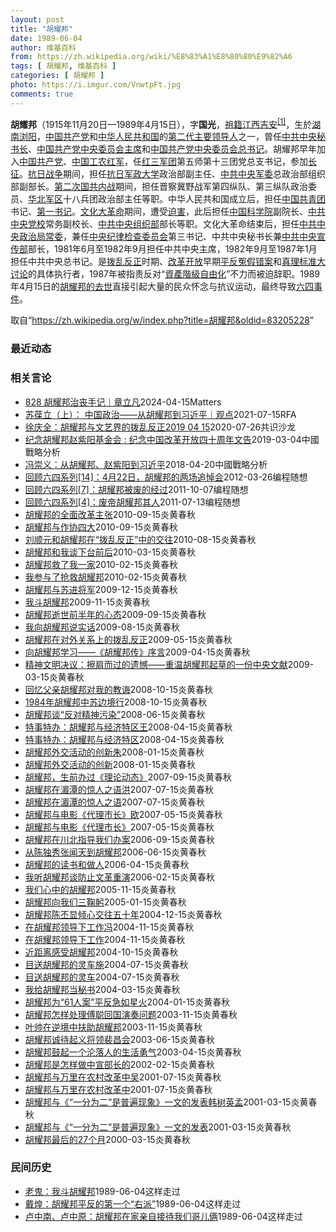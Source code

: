 ```yaml
---
layout: post
title: "胡耀邦"
date: 1989-06-04
author: 维基百科
from: https://zh.wikipedia.org/wiki/%E8%83%A1%E8%80%80%E9%82%A6
tags: [ 胡耀邦, 维基百科 ]
categories: [ 胡耀邦 ]
photo: https://i.imgur.com/VnwtpFt.jpg
comments: true
---
```

<div class="mw-content-ltr mw-parser-output" lang="zh" dir="ltr"><div id="noteTA-b101a488" class="noteTA"><div class="noteTA-local"><div data-noteta-code="zh-tw:身分; zh-cn:身份;"></div></div></div>
<style data-mw-deduplicate="TemplateStyles:r83216930">.mw-parser-output .infobox-subbox{padding:0;border:none;margin:-3px;width:auto;min-width:100%;font-size:100%;clear:none;float:none;background-color:transparent}.mw-parser-output .infobox-3cols-child{margin:auto}.mw-parser-output .infobox .navbar{font-size:100%}body.skin-minerva .mw-parser-output .infobox-header,body.skin-minerva .mw-parser-output .infobox-subheader,body.skin-minerva .mw-parser-output .infobox-above,body.skin-minerva .mw-parser-output .infobox-title,body.skin-minerva .mw-parser-output .infobox-image,body.skin-minerva .mw-parser-output .infobox-full-data,body.skin-minerva .mw-parser-output .infobox-below{text-align:center}html.skin-theme-clientpref-night .mw-parser-output .infobox-full-data:not(.notheme)>div:not(.notheme)[style]{background:#1f1f23!important;color:#f8f9fa}@media(prefers-color-scheme:dark){html.skin-theme-clientpref-os .mw-parser-output .infobox-full-data:not(.notheme) div:not(.notheme){background:#1f1f23!important;color:#f8f9fa}}html.skin-theme-clientpref-night .mw-parser-output .infobox td div:not(.notheme)[style]{background:transparent!important;color:var(--color-base,#202122)}@media(prefers-color-scheme:dark){html.skin-theme-clientpref-os .mw-parser-output .infobox td div:not(.notheme)[style]{background:transparent!important;color:var(--color-base,#202122)}}html.skin-theme-clientpref-night .mw-parser-output .infobox td div.NavHead:not(.notheme)[style]{background:transparent!important}@media(prefers-color-scheme:dark){html.skin-theme-clientpref-os .mw-parser-output .infobox td div.NavHead:not(.notheme)[style]{background:transparent!important}}@media(min-width:640px){body.skin--responsive .mw-parser-output .infobox-table{display:table!important}body.skin--responsive .mw-parser-output .infobox-table>caption{display:table-caption!important}body.skin--responsive .mw-parser-output .infobox-table>tbody{display:table-row-group}body.skin--responsive .mw-parser-output .infobox-table tr{display:table-row!important}body.skin--responsive .mw-parser-output .infobox-table th,body.skin--responsive .mw-parser-output .infobox-table td{padding-left:inherit;padding-right:inherit}}</style>
<p><b>胡耀邦</b>（1915年11月20日—1989年4月15日），字<b>国光</b>，<a href="/wiki/%E7%A5%96%E7%B1%8D" title="祖籍">祖籍</a><a href="/wiki/%E6%B1%9F%E8%A5%BF%E7%9C%81" title="江西省">江西</a><a href="/wiki/%E5%90%89%E5%AE%89%E5%B8%82" title="吉安市">吉安</a><sup id="cite_ref-2" class="reference"><a href="#cite_note-2">[1]</a></sup>，生於<a href="/wiki/%E6%B9%96%E5%8D%97" class="mw-redirect" title="湖南">湖南</a><a href="/wiki/%E6%B5%8F%E9%98%B3" class="mw-redirect" title="浏阳">浏阳</a>，<a href="/wiki/%E4%B8%AD%E5%9B%BD%E5%85%B1%E4%BA%A7%E5%85%9A" title="中国共产党">中国共产党</a>和<a href="/wiki/%E4%B8%AD%E5%8D%8E%E4%BA%BA%E6%B0%91%E5%85%B1%E5%92%8C%E5%9B%BD" title="中华人民共和国">中华人民共和国</a>的<a href="/wiki/%E4%B8%AD%E5%9B%BD%E5%85%B1%E4%BA%A7%E5%85%9A%E9%9B%86%E4%BD%93%E9%A2%86%E5%AF%BC%E5%88%B6%E5%BA%A6" class="mw-redirect" title="中国共产党集体领导制度">第二代</a><a href="/wiki/%E5%85%9A%E5%92%8C%E5%9B%BD%E5%AE%B6%E9%A2%86%E5%AF%BC%E4%BA%BA" title="党和国家领导人">主要领导人</a>之一，曾任<a href="/wiki/%E4%B8%AD%E5%85%B1%E4%B8%AD%E5%A4%AE%E7%A7%98%E4%B9%A6%E9%95%BF" title="中共中央秘书长">中共中央秘书长</a>、<a href="/wiki/%E4%B8%AD%E5%9B%BD%E5%85%B1%E4%BA%A7%E5%85%9A%E4%B8%AD%E5%A4%AE%E5%A7%94%E5%91%98%E4%BC%9A%E4%B8%BB%E5%B8%AD" title="中国共产党中央委员会主席">中国共产党中央委员会主席</a>和<a href="/wiki/%E4%B8%AD%E5%9B%BD%E5%85%B1%E4%BA%A7%E5%85%9A%E4%B8%AD%E5%A4%AE%E5%A7%94%E5%91%98%E4%BC%9A%E6%80%BB%E4%B9%A6%E8%AE%B0" title="中国共产党中央委员会总书记">中国共产党中央委员会总书记</a>。胡耀邦早年加入<a href="/wiki/%E4%B8%AD%E5%9B%BD%E5%85%B1%E4%BA%A7%E5%85%9A" title="中国共产党">中国共产党</a>、<a href="/wiki/%E4%B8%AD%E5%9B%BD%E5%B7%A5%E5%86%9C%E7%BA%A2%E5%86%9B" title="中国工农红军">中国工农红军</a>，任<a href="/wiki/%E7%BA%A2%E4%B8%89%E5%86%9B%E5%9B%A2" class="mw-redirect" title="红三军团">红三军团</a>第五师第十三团党总支书记，参加<a href="/wiki/%E9%95%BF%E5%BE%81" title="长征">长征</a>。<a href="/wiki/%E4%B8%AD%E5%9B%BD%E6%8A%97%E6%97%A5%E6%88%98%E4%BA%89" title="中国抗日战争">抗日战争</a>期间，担任<a href="/wiki/%E6%8A%97%E6%97%A5%E5%86%9B%E6%94%BF%E5%A4%A7%E5%AD%A6" class="mw-redirect" title="抗日军政大学">抗日军政大学</a>政治部副主任、<a href="/wiki/%E4%B8%AD%E5%85%B1%E4%B8%AD%E5%A4%AE%E5%86%9B%E5%A7%94" class="mw-redirect" title="中共中央军委">中共中央军委</a>总政治部组织部副部长。<a href="/wiki/%E7%AC%AC%E4%BA%8C%E6%AC%A1%E5%9B%BD%E5%85%B1%E5%86%85%E6%88%98" title="第二次国共内战">第二次国共内战</a>期间，担任晋察冀野战军第四纵队、第三纵队政治委员、<a href="/wiki/%E5%8D%8E%E5%8C%97%E5%86%9B%E5%8C%BA" title="华北军区">华北军区</a>十八兵团政治部主任等职。中华人民共和国成立后，担任<a href="/wiki/%E4%B8%AD%E5%9B%BD%E5%85%B1%E9%9D%92%E5%9B%A2" class="mw-redirect" title="中国共青团">中国共青团</a>书记、<a href="/wiki/%E7%AC%AC%E4%B8%80%E4%B9%A6%E8%AE%B0_(%E4%B8%AD%E5%9B%BD)" title="第一书记 (中国)">第一书记</a>。<a href="/wiki/%E6%96%87%E5%8C%96%E5%A4%A7%E9%9D%A9%E5%91%BD" title="文化大革命">文化大革命</a>期间，遭受<a href="/wiki/%E8%BF%AB%E5%AE%B3" title="迫害">迫害</a>，此后担任<a href="/wiki/%E4%B8%AD%E5%9B%BD%E7%A7%91%E5%AD%A6%E9%99%A2" title="中国科学院">中国科学院</a>副院长、<a href="/wiki/%E4%B8%AD%E5%85%B1%E4%B8%AD%E5%A4%AE%E5%85%9A%E6%A0%A1" title="中共中央党校">中共中央党校</a>常务副校长、<a href="/wiki/%E4%B8%AD%E5%85%B1%E4%B8%AD%E5%A4%AE%E7%BB%84%E7%BB%87%E9%83%A8" class="mw-redirect" title="中共中央组织部">中共中央组织部</a>部长等职。文化大革命结束后，担任<a href="/wiki/%E4%B8%AD%E5%85%B1%E4%B8%AD%E5%A4%AE%E6%94%BF%E6%B2%BB%E5%B1%80%E5%B8%B8%E5%A7%94" class="mw-redirect" title="中共中央政治局常委">中共中央政治局常委</a>，兼任<a href="/wiki/%E4%B8%AD%E5%A4%AE%E7%BA%AA%E5%BE%8B%E6%A3%80%E6%9F%A5%E5%A7%94%E5%91%98%E4%BC%9A" class="mw-redirect" title="中央纪律检查委员会">中央纪律检查委员会</a>第三书记、中共中央秘书长兼<a href="/wiki/%E4%B8%AD%E5%85%B1%E4%B8%AD%E5%A4%AE%E5%AE%A3%E4%BC%A0%E9%83%A8" class="mw-redirect" title="中共中央宣传部">中共中央宣传部</a>部长，1981年6月至1982年9月担任中共中央主席，1982年9月至1987年1月担任中共中央总书记。是<a href="/wiki/%E6%8B%A8%E4%B9%B1%E5%8F%8D%E6%AD%A3" title="拨乱反正">拨乱反正</a>时期、<a href="/wiki/%E6%94%B9%E9%9D%A9%E5%BC%80%E6%94%BE" title="改革开放">改革开放</a>早期<a href="/wiki/%E5%B9%B3%E5%8F%8D%E5%86%A4%E5%81%87%E9%94%99%E6%A1%88" title="平反冤假错案">平反冤假错案</a>和<a href="/wiki/%E7%9C%9F%E7%90%86%E6%A0%87%E5%87%86%E5%A4%A7%E8%AE%A8%E8%AE%BA" title="真理标准大讨论">真理标准大讨论</a>的具体执行者，1987年被指责反对“<a href="/wiki/%E8%B3%87%E7%94%A2%E9%9A%8E%E7%B4%9A%E8%87%AA%E7%94%B1%E5%8C%96" title="資產階級自由化">資產階級自由化</a>”不力而被迫辞职。1989年4月15日的<a href="/wiki/%E8%83%A1%E8%80%80%E9%82%A6%E4%B9%8B%E6%AD%BB" title="胡耀邦之死">胡耀邦的去世</a>直接引起大量的民众怀念与抗议运动，最终导致<a href="/wiki/%E5%85%AD%E5%9B%9B%E4%BA%8B%E4%BB%B6" title="六四事件">六四事件</a>。
</p>
<meta property="mw:PageProp/toc">
</div><!--esi <esi:include src="/esitest-fa8a495983347898/content" /> --><noscript><img src="https://login.wikimedia.org/wiki/Special:CentralAutoLogin/start?type=1x1" alt="" width="1" height="1" style="border: none; position: absolute;"></noscript>
<div class="printfooter" data-nosnippet="">取自“<a dir="ltr" href="https://zh.wikipedia.org/w/index.php?title=胡耀邦&amp;oldid=83205228">https://zh.wikipedia.org/w/index.php?title=胡耀邦&amp;oldid=83205228</a>”</div><div id="recent-news"><h3>最近动态</h3><ul></ul></div><div id="open-opinion"><h3>相关言论</h3><ul><li><a href="https://nodebe4.github.io/opinion/2024-04-15/828-%E8%83%A1%E8%80%80%E9%82%A6%E6%B2%BB%E4%B8%A7%E6%89%8B%E8%AE%B0-%E7%AB%A0%E7%AB%8B%E5%87%A1/" title="野兽爱智慧">828 胡耀邦治丧手记｜章立凡</a><time>2024-04-15</time><a class="tag">Matters</a></li>
<li><a href="https://nodebe4.github.io/opinion/2021-07-15/%E8%8B%8F%E8%91%86%E7%AB%8B-%E4%B8%8A-%E4%B8%AD%E5%9B%BD%E6%94%BF%E6%B2%BB-%E4%BB%8E%E8%83%A1%E8%80%80%E9%82%A6%E5%88%B0%E4%B9%A0%E8%BF%91%E5%B9%B3-%E8%A7%82%E7%82%B9/" title="自由亚洲电台">苏葆立（上）： 中国政治——从胡耀邦到习近平｜观点</a><time>2021-07-15</time><a class="tag">RFA</a></li>
<li><a href="https://nodebe4.github.io/opinion/2020-07-26/%E5%BE%90%E5%BA%86%E5%85%A8-%E8%83%A1%E8%80%80%E9%82%A6%E4%B8%8E%E6%96%87%E8%89%BA%E7%95%8C%E7%9A%84%E6%8B%A8%E4%B9%B1%E5%8F%8D%E6%AD%A32019-04-15/" title="共识沙龙">徐庆全：胡耀邦与文艺界的拨乱反正2019 04 15</a><time>2020-07-26</time><a class="tag">共识沙龙</a></li>
<li><a href="https://nodebe4.github.io/opinion/2019-03-04/%E7%BA%AA%E5%BF%B5%E8%83%A1%E8%80%80%E9%82%A6%E8%B5%B5%E7%B4%AB%E9%98%B3%E5%9F%BA%E9%87%91%E4%BC%9A-%E7%BA%AA%E5%BF%B5%E4%B8%AD%E5%9B%BD%E6%94%B9%E9%9D%A9%E5%BC%80%E6%94%BE%E5%9B%9B%E5%8D%81%E5%91%A8%E5%B9%B4%E6%96%87%E5%91%8A/" title="">纪念胡耀邦赵紫阳基金会 : 纪念中国改革开放四十周年文告</a><time>2019-03-04</time><a class="tag">中國戰略分析</a></li>
<li><a href="https://nodebe4.github.io/opinion/2018-04-20/%E5%86%AF%E5%B4%87%E4%B9%89-%E4%BB%8E%E8%83%A1%E8%80%80%E9%82%A6-%E8%B5%B5%E7%B4%AB%E9%98%B3%E5%88%B0%E4%B9%A0%E8%BF%91%E5%B9%B3/" title="冯崇义">冯崇义：从胡耀邦、赵紫阳到习近平</a><time>2018-04-20</time><a class="tag">中國戰略分析</a></li>
<li><a href="https://nodebe4.github.io/opinion/2012-03-26/%E5%9B%9E%E9%A1%BE%E5%85%AD%E5%9B%9B%E7%B3%BB%E5%88%97-14-4%E6%9C%8822%E6%97%A5-%E8%83%A1%E8%80%80%E9%82%A6%E7%9A%84%E4%B8%A4%E5%9C%BA%E8%BF%BD%E6%82%BC%E4%BC%9A/" title="编程随想">回顾六四系列[14]：4月22日，胡耀邦的两场追悼会</a><time>2012-03-26</time><a class="tag">编程随想</a></li>
<li><a href="https://nodebe4.github.io/opinion/2011-10-07/%E5%9B%9E%E9%A1%BE%E5%85%AD%E5%9B%9B%E7%B3%BB%E5%88%97-7-%E8%83%A1%E8%80%80%E9%82%A6%E8%A2%AB%E5%BA%9F%E7%9A%84%E7%BB%8F%E8%BF%87/" title="编程随想">回顾六四系列[7]：胡耀邦被废的经过</a><time>2011-10-07</time><a class="tag">编程随想</a></li>
<li><a href="https://nodebe4.github.io/opinion/2011-07-13/%E5%9B%9E%E9%A1%BE%E5%85%AD%E5%9B%9B%E7%B3%BB%E5%88%97-4-%E5%BA%9F%E5%B8%9D%E8%83%A1%E8%80%80%E9%82%A6%E5%85%B6%E4%BA%BA/" title="编程随想">回顾六四系列[4]：废帝胡耀邦其人</a><time>2011-07-13</time><a class="tag">编程随想</a></li>
<li><a href="https://nodebe4.github.io/opinion/2010-09-15/%E8%83%A1%E8%80%80%E9%82%A6%E7%9A%84%E5%85%A8%E9%9D%A2%E6%94%B9%E9%9D%A9%E4%B8%BB%E5%BC%A0/" title="">胡耀邦的全面改革主张</a><time>2010-09-15</time><a class="tag">炎黄春秋</a></li>
<li><a href="https://nodebe4.github.io/opinion/2010-09-15/%E8%83%A1%E8%80%80%E9%82%A6%E4%B8%8E%E4%BD%9C%E5%8D%8F%E5%9B%9B%E5%A4%A7/" title="">胡耀邦与作协四大</a><time>2010-09-15</time><a class="tag">炎黄春秋</a></li>
<li><a href="https://nodebe4.github.io/opinion/2010-08-15/%E5%88%98%E9%A1%BA%E5%85%83%E5%92%8C%E8%83%A1%E8%80%80%E9%82%A6%E5%9C%A8-%E6%8B%A8%E4%B9%B1%E5%8F%8D%E6%AD%A3-%E4%B8%AD%E7%9A%84%E4%BA%A4%E5%BE%80/" title="">刘顺元和胡耀邦在“拨乱反正”中的交往</a><time>2010-08-15</time><a class="tag">炎黄春秋</a></li>
<li><a href="https://nodebe4.github.io/opinion/2010-03-15/%E8%83%A1%E8%80%80%E9%82%A6%E5%92%8C%E6%88%91%E8%B0%88%E4%B8%8B%E5%8F%B0%E5%89%8D%E5%90%8E/" title="刘崇文">胡耀邦和我谈下台前后</a><time>2010-03-15</time><a class="tag">炎黄春秋</a></li>
<li><a href="https://nodebe4.github.io/opinion/2010-02-15/%E8%83%A1%E8%80%80%E9%82%A6%E6%95%91%E4%BA%86%E6%88%91%E4%B8%80%E5%AE%B6/" title="姜达雅">胡耀邦救了我一家</a><time>2010-02-15</time><a class="tag">炎黄春秋</a></li>
<li><a href="https://nodebe4.github.io/opinion/2010-02-15/%E6%88%91%E5%8F%82%E4%B8%8E%E4%BA%86%E6%8A%A2%E6%95%91%E8%83%A1%E8%80%80%E9%82%A6/" title="王敏清">我参与了抢救胡耀邦</a><time>2010-02-15</time><a class="tag">炎黄春秋</a></li>
<li><a href="https://nodebe4.github.io/opinion/2009-12-15/%E8%83%A1%E8%80%80%E9%82%A6%E4%B8%8E%E8%8B%8F%E8%BF%9B%E5%B0%86%E5%86%9B/" title="钱江">胡耀邦与苏进将军</a><time>2009-12-15</time><a class="tag">炎黄春秋</a></li>
<li><a href="https://nodebe4.github.io/opinion/2009-11-15/%E6%88%91%E6%96%97%E8%83%A1%E8%80%80%E9%82%A6/" title="老 鬼">我斗胡耀邦</a><time>2009-11-15</time><a class="tag">炎黄春秋</a></li>
<li><a href="https://nodebe4.github.io/opinion/2009-09-15/%E8%83%A1%E8%80%80%E9%82%A6%E9%80%9D%E4%B8%96%E5%89%8D%E5%8D%8A%E5%B9%B4%E7%9A%84%E5%BF%83%E6%80%81/" title="刘崇文">胡耀邦逝世前半年的心态</a><time>2009-09-15</time><a class="tag">炎黄春秋</a></li>
<li><a href="https://nodebe4.github.io/opinion/2009-08-15/%E6%88%91%E5%90%91%E8%83%A1%E8%80%80%E9%82%A6%E8%AF%B4%E5%AE%9E%E8%AF%9D/" title="王敏清">我向胡耀邦说实话</a><time>2009-08-15</time><a class="tag">炎黄春秋</a></li>
<li><a href="https://nodebe4.github.io/opinion/2009-05-15/%E8%83%A1%E8%80%80%E9%82%A6%E5%9C%A8%E5%AF%B9%E5%A4%96%E5%85%B3%E7%B3%BB%E4%B8%8A%E7%9A%84%E6%8B%A8%E4%B9%B1%E5%8F%8D%E6%AD%A3/" title="宋以敏">胡耀邦在对外关系上的拨乱反正</a><time>2009-05-15</time><a class="tag">炎黄春秋</a></li>
<li><a href="https://nodebe4.github.io/opinion/2009-04-15/%E5%90%91%E8%83%A1%E8%80%80%E9%82%A6%E5%AD%A6%E4%B9%A0-%E8%83%A1%E8%80%80%E9%82%A6%E4%BC%A0-%E5%BA%8F%E8%A8%80/" title="李　锐">向胡耀邦学习——《胡耀邦传》序言</a><time>2009-04-15</time><a class="tag">炎黄春秋</a></li>
<li><a href="https://nodebe4.github.io/opinion/2009-03-15/%E7%B2%BE%E7%A5%9E%E6%96%87%E6%98%8E%E5%86%B3%E8%AE%AE-%E6%93%A6%E8%82%A9%E8%80%8C%E8%BF%87%E7%9A%84%E9%81%97%E6%86%BE-%E9%87%8D%E6%B8%A9%E8%83%A1%E8%80%80%E9%82%A6%E8%B5%B7%E8%8D%89%E7%9A%84%E4%B8%80%E4%BB%BD%E4%B8%AD%E5%A4%AE%E6%96%87%E7%8C%AE/" title="冯兰瑞">精神文明决议：擦肩而过的遗憾——重温胡耀邦起草的一份中央文献</a><time>2009-03-15</time><a class="tag">炎黄春秋</a></li>
<li><a href="https://nodebe4.github.io/opinion/2008-10-15/%E5%9B%9E%E5%BF%86%E7%88%B6%E4%BA%B2%E8%83%A1%E8%80%80%E9%82%A6%E5%AF%B9%E6%88%91%E7%9A%84%E6%95%99%E8%AF%B2/" title="胡德平">回忆父亲胡耀邦对我的教诲</a><time>2008-10-15</time><a class="tag">炎黄春秋</a></li>
<li><a href="https://nodebe4.github.io/opinion/2008-10-15/1984%E5%B9%B4%E8%83%A1%E8%80%80%E9%82%A6%E4%B8%AD%E8%8B%8F%E8%BE%B9%E5%A2%83%E8%A1%8C/" title="张持坚">1984年胡耀邦中苏边境行</a><time>2008-10-15</time><a class="tag">炎黄春秋</a></li>
<li><a href="https://nodebe4.github.io/opinion/2008-06-15/%E8%83%A1%E8%80%80%E9%82%A6%E8%B0%88-%E5%8F%8D%E5%AF%B9%E7%B2%BE%E7%A5%9E%E6%B1%A1%E6%9F%93/" title="魏久明">胡耀邦谈“反对精神污染”</a><time>2008-06-15</time><a class="tag">炎黄春秋</a></li>
<li><a href="https://nodebe4.github.io/opinion/2008-04-15/%E7%89%B9%E4%BA%8B%E7%89%B9%E5%8A%9E-%E8%83%A1%E8%80%80%E9%82%A6%E4%B8%8E%E7%BB%8F%E6%B5%8E%E7%89%B9%E5%8C%BA%E7%8E%8B/" title="王　硕">特事特办：胡耀邦与经济特区王</a><time>2008-04-15</time><a class="tag">炎黄春秋</a></li>
<li><a href="https://nodebe4.github.io/opinion/2008-04-15/%E7%89%B9%E4%BA%8B%E7%89%B9%E5%8A%9E-%E8%83%A1%E8%80%80%E9%82%A6%E4%B8%8E%E7%BB%8F%E6%B5%8E%E7%89%B9%E5%8C%BA/" title="王　硕">特事特办：胡耀邦与经济特区</a><time>2008-04-15</time><a class="tag">炎黄春秋</a></li>
<li><a href="https://nodebe4.github.io/opinion/2008-01-15/%E8%83%A1%E8%80%80%E9%82%A6%E5%A4%96%E4%BA%A4%E6%B4%BB%E5%8A%A8%E7%9A%84%E5%88%9B%E6%96%B0%E6%9C%B1/" title="朱　良">胡耀邦外交活动的创新朱</a><time>2008-01-15</time><a class="tag">炎黄春秋</a></li>
<li><a href="https://nodebe4.github.io/opinion/2008-01-15/%E8%83%A1%E8%80%80%E9%82%A6%E5%A4%96%E4%BA%A4%E6%B4%BB%E5%8A%A8%E7%9A%84%E5%88%9B%E6%96%B0/" title="朱　良">胡耀邦外交活动的创新</a><time>2008-01-15</time><a class="tag">炎黄春秋</a></li>
<li><a href="https://nodebe4.github.io/opinion/2007-09-15/%E8%83%A1%E8%80%80%E9%82%A6-%E7%94%9F%E5%89%8D%E5%8A%9E%E8%BF%87-%E7%90%86%E8%AE%BA%E5%8A%A8%E6%80%81/" title="郭宇宽">胡耀邦，生前办过《理论动态》</a><time>2007-09-15</time><a class="tag">炎黄春秋</a></li>
<li><a href="https://nodebe4.github.io/opinion/2007-07-15/%E8%83%A1%E8%80%80%E9%82%A6%E5%9C%A8%E6%B9%84%E6%BD%AD%E7%9A%84%E6%83%8A%E4%BA%BA%E4%B9%8B%E8%AF%AD%E6%B4%AA/" title="洪　星">胡耀邦在湄潭的惊人之语洪</a><time>2007-07-15</time><a class="tag">炎黄春秋</a></li>
<li><a href="https://nodebe4.github.io/opinion/2007-07-15/%E8%83%A1%E8%80%80%E9%82%A6%E5%9C%A8%E6%B9%84%E6%BD%AD%E7%9A%84%E6%83%8A%E4%BA%BA%E4%B9%8B%E8%AF%AD/" title="洪　星">胡耀邦在湄潭的惊人之语</a><time>2007-07-15</time><a class="tag">炎黄春秋</a></li>
<li><a href="https://nodebe4.github.io/opinion/2007-05-15/%E8%83%A1%E8%80%80%E9%82%A6%E4%B8%8E%E7%94%B5%E5%BD%B1-%E4%BB%A3%E7%90%86%E5%B8%82%E9%95%BF-%E6%AC%A7/" title="欧　初">胡耀邦与电影《代理市长》欧</a><time>2007-05-15</time><a class="tag">炎黄春秋</a></li>
<li><a href="https://nodebe4.github.io/opinion/2007-05-15/%E8%83%A1%E8%80%80%E9%82%A6%E4%B8%8E%E7%94%B5%E5%BD%B1-%E4%BB%A3%E7%90%86%E5%B8%82%E9%95%BF/" title="欧　初">胡耀邦与电影《代理市长》</a><time>2007-05-15</time><a class="tag">炎黄春秋</a></li>
<li><a href="https://nodebe4.github.io/opinion/2006-09-15/%E8%83%A1%E8%80%80%E9%82%A6%E5%9C%A8%E5%B7%9D%E5%8C%97%E6%8C%87%E5%AF%BC%E6%88%91%E4%BB%AC%E5%8A%9E%E6%A1%88/" title="杨宗贤">胡耀邦在川北指导我们办案</a><time>2006-09-15</time><a class="tag">炎黄春秋</a></li>
<li><a href="https://nodebe4.github.io/opinion/2006-06-15/%E4%BB%8E%E9%99%88%E7%8B%AC%E7%A7%80%E5%BC%A0%E9%97%BB%E5%A4%A9%E5%88%B0%E8%83%A1%E8%80%80%E9%82%A6/" title="何　方">从陈独秀张闻天到胡耀邦</a><time>2006-06-15</time><a class="tag">炎黄春秋</a></li>
<li><a href="https://nodebe4.github.io/opinion/2006-04-15/%E8%83%A1%E8%80%80%E9%82%A6%E7%9A%84%E8%AF%BB%E4%B9%A6%E5%92%8C%E5%81%9A%E4%BA%BA/" title="江　唯">胡耀邦的读书和做人</a><time>2006-04-15</time><a class="tag">炎黄春秋</a></li>
<li><a href="https://nodebe4.github.io/opinion/2006-02-15/%E6%88%91%E5%90%AC%E8%83%A1%E8%80%80%E9%82%A6%E8%B0%88%E9%98%B2%E6%AD%A2%E6%96%87%E9%9D%A9%E9%87%8D%E6%BC%94/" title="张治宇">我听胡耀邦谈防止文革重演</a><time>2006-02-15</time><a class="tag">炎黄春秋</a></li>
<li><a href="https://nodebe4.github.io/opinion/2005-11-15/%E6%88%91%E4%BB%AC%E5%BF%83%E4%B8%AD%E7%9A%84%E8%83%A1%E8%80%80%E9%82%A6/" title="田纪云等">我们心中的胡耀邦</a><time>2005-11-15</time><a class="tag">炎黄春秋</a></li>
<li><a href="https://nodebe4.github.io/opinion/2005-01-15/%E8%83%A1%E8%80%80%E9%82%A6%E5%90%91%E6%88%91%E4%BB%AC%E4%B8%89%E9%9E%A0%E8%BA%AC/" title="陈　模">胡耀邦向我们三鞠躬</a><time>2005-01-15</time><a class="tag">炎黄春秋</a></li>
<li><a href="https://nodebe4.github.io/opinion/2004-12-15/%E8%83%A1%E8%80%80%E9%82%A6%E9%99%88%E4%B8%95%E6%98%BE%E5%80%BE%E5%BF%83%E4%BA%A4%E5%BE%80%E4%BA%94%E5%8D%81%E5%B9%B4/" title="胡德平">胡耀邦陈丕显倾心交往五十年</a><time>2004-12-15</time><a class="tag">炎黄春秋</a></li>
<li><a href="https://nodebe4.github.io/opinion/2004-11-15/%E5%9C%A8%E8%83%A1%E8%80%80%E9%82%A6%E9%A2%86%E5%AF%BC%E4%B8%8B%E5%B7%A5%E4%BD%9C%E5%86%AF/" title="冯　征">在胡耀邦领导下工作冯</a><time>2004-11-15</time><a class="tag">炎黄春秋</a></li>
<li><a href="https://nodebe4.github.io/opinion/2004-11-15/%E5%9C%A8%E8%83%A1%E8%80%80%E9%82%A6%E9%A2%86%E5%AF%BC%E4%B8%8B%E5%B7%A5%E4%BD%9C/" title="冯　征">在胡耀邦领导下工作</a><time>2004-11-15</time><a class="tag">炎黄春秋</a></li>
<li><a href="https://nodebe4.github.io/opinion/2004-10-15/%E8%BF%91%E8%B7%9D%E7%A6%BB%E6%84%9F%E5%8F%97%E8%83%A1%E8%80%80%E9%82%A6/" title="田纪云">近距离感受胡耀邦</a><time>2004-10-15</time><a class="tag">炎黄春秋</a></li>
<li><a href="https://nodebe4.github.io/opinion/2004-07-15/%E7%9B%AE%E9%80%81%E8%83%A1%E8%80%80%E9%82%A6%E7%9A%84%E7%81%B5%E8%BD%A6%E6%96%BD/" title="施　亮">目送胡耀邦的灵车施</a><time>2004-07-15</time><a class="tag">炎黄春秋</a></li>
<li><a href="https://nodebe4.github.io/opinion/2004-07-15/%E7%9B%AE%E9%80%81%E8%83%A1%E8%80%80%E9%82%A6%E7%9A%84%E7%81%B5%E8%BD%A6/" title="施　亮">目送胡耀邦的灵车</a><time>2004-07-15</time><a class="tag">炎黄春秋</a></li>
<li><a href="https://nodebe4.github.io/opinion/2004-03-15/%E6%88%91%E7%BB%99%E8%83%A1%E8%80%80%E9%82%A6%E5%BD%93%E7%A7%98%E4%B9%A6/" title="曹治雄">我给胡耀邦当秘书</a><time>2004-03-15</time><a class="tag">炎黄春秋</a></li>
<li><a href="https://nodebe4.github.io/opinion/2004-01-15/%E8%83%A1%E8%80%80%E9%82%A6%E4%B8%BA-61%E4%BA%BA%E6%A1%88-%E5%B9%B3%E5%8F%8D%E6%80%A5%E5%A6%82%E6%98%9F%E7%81%AB/" title="曾彦修">胡耀邦为“61人案”平反急如星火</a><time>2004-01-15</time><a class="tag">炎黄春秋</a></li>
<li><a href="https://nodebe4.github.io/opinion/2003-11-15/%E8%83%A1%E8%80%80%E9%82%A6%E6%80%8E%E6%A0%B7%E5%A4%84%E7%90%86%E5%82%85%E8%81%AA%E5%9B%9E%E5%9B%BD%E6%BC%94%E5%A5%8F%E9%97%AE%E9%A2%98/" title="李春光">胡耀邦怎样处理傅聪回国演奏问题</a><time>2003-11-15</time><a class="tag">炎黄春秋</a></li>
<li><a href="https://nodebe4.github.io/opinion/2003-11-15/%E5%8F%B6%E5%B8%85%E5%9C%A8%E9%80%86%E5%A2%83%E4%B8%AD%E6%89%B6%E5%8A%A9%E8%83%A1%E8%80%80%E9%82%A6/" title="严如平">叶帅在逆境中扶助胡耀邦</a><time>2003-11-15</time><a class="tag">炎黄春秋</a></li>
<li><a href="https://nodebe4.github.io/opinion/2003-06-15/%E8%83%A1%E8%80%80%E9%82%A6%E8%AF%9A%E5%BE%85%E8%B5%B7%E4%B9%89%E5%B0%86%E9%A2%86%E8%A3%B4%E6%98%8C%E4%BC%9A/" title="廖伯康">胡耀邦诚待起义将领裴昌会</a><time>2003-06-15</time><a class="tag">炎黄春秋</a></li>
<li><a href="https://nodebe4.github.io/opinion/2003-04-15/%E8%83%A1%E8%80%80%E9%82%A6%E9%BC%93%E8%B5%B7%E4%B8%80%E4%B8%AA%E6%B2%A6%E8%90%BD%E4%BA%BA%E7%9A%84%E7%94%9F%E6%B4%BB%E5%8B%87%E6%B0%94/" title="王金锐">胡耀邦鼓起一个沦落人的生活勇气</a><time>2003-04-15</time><a class="tag">炎黄春秋</a></li>
<li><a href="https://nodebe4.github.io/opinion/2002-02-15/%E8%83%A1%E8%80%80%E9%82%A6%E6%98%AF%E6%80%8E%E6%A0%B7%E5%81%9A%E4%B8%AD%E5%AE%A3%E9%83%A8%E9%95%BF%E7%9A%84/" title="郑仲兵">胡耀邦是怎样做中宣部长的</a><time>2002-02-15</time><a class="tag">炎黄春秋</a></li>
<li><a href="https://nodebe4.github.io/opinion/2001-07-15/%E8%83%A1%E8%80%80%E9%82%A6%E4%B8%8E%E4%B8%87%E9%87%8C%E5%9C%A8%E5%86%9C%E6%9D%91%E6%94%B9%E9%9D%A9%E4%B8%AD%E5%90%B4/" title="吴　象">胡耀邦与万里在农村改革中吴</a><time>2001-07-15</time><a class="tag">炎黄春秋</a></li>
<li><a href="https://nodebe4.github.io/opinion/2001-07-15/%E8%83%A1%E8%80%80%E9%82%A6%E4%B8%8E%E4%B8%87%E9%87%8C%E5%9C%A8%E5%86%9C%E6%9D%91%E6%94%B9%E9%9D%A9%E4%B8%AD/" title="吴　象">胡耀邦与万里在农村改革中</a><time>2001-07-15</time><a class="tag">炎黄春秋</a></li>
<li><a href="https://nodebe4.github.io/opinion/2001-03-15/%E8%83%A1%E8%80%80%E9%82%A6%E4%B8%8E-%E4%B8%80%E5%88%86%E4%B8%BA%E4%BA%8C-%E6%98%AF%E6%99%AE%E9%81%8D%E7%8E%B0%E8%B1%A1-%E4%B8%80%E6%96%87%E7%9A%84%E5%8F%91%E8%A1%A8%E9%9F%A9%E6%A0%91%E8%8B%B1%E5%AD%9F/" title="韩树英　孟　凡">胡耀邦与《“一分为二”是普遍现象》一文的发表韩树英孟</a><time>2001-03-15</time><a class="tag">炎黄春秋</a></li>
<li><a href="https://nodebe4.github.io/opinion/2001-03-15/%E8%83%A1%E8%80%80%E9%82%A6%E4%B8%8E-%E4%B8%80%E5%88%86%E4%B8%BA%E4%BA%8C-%E6%98%AF%E6%99%AE%E9%81%8D%E7%8E%B0%E8%B1%A1-%E4%B8%80%E6%96%87%E7%9A%84%E5%8F%91%E8%A1%A8/" title="韩树英　孟　凡">胡耀邦与《“一分为二”是普遍现象》一文的发表</a><time>2001-03-15</time><a class="tag">炎黄春秋</a></li>
<li><a href="https://nodebe4.github.io/opinion/2000-03-15/%E8%83%A1%E8%80%80%E9%82%A6%E6%9C%80%E5%90%8E%E7%9A%8427%E4%B8%AA%E6%9C%88/" title="张黎群">胡耀邦最后的27个月</a><time>2000-03-15</time><a class="tag">炎黄春秋</a></li>
</ul></div><div id="mjls-record"><h3>民间历史</h3><ul><li><a href="https://nodebe4.github.io/mjlsh/1989-06-04/%E8%80%81%E9%AC%BC-%E6%88%91%E6%96%97%E8%83%A1%E8%80%80%E9%82%A6/" title="老鬼">老鬼：我斗胡耀邦</a><time>1989-06-04</time><a class="tag">这样走过</a></li>
<li><a href="https://nodebe4.github.io/mjlsh/1989-06-04/%E6%88%B4%E7%85%8C-%E8%83%A1%E8%80%80%E9%82%A6%E5%B9%B3%E5%8F%8D%E7%9A%84%E7%AC%AC%E4%B8%80%E4%B8%AA-%E5%8F%B3%E6%B4%BE/" title="戴煌">戴煌：胡耀邦平反的第一个“右派”</a><time>1989-06-04</time><a class="tag">这样走过</a></li>
<li><a href="https://nodebe4.github.io/mjlsh/1989-06-04/%E5%8D%A2%E4%B8%AD%E5%8D%97-%E5%8D%A2%E4%B8%AD%E5%8E%9F-%E8%83%A1%E8%80%80%E9%82%A6%E5%9C%A8%E5%AE%B6%E4%BA%B2%E8%87%AA%E6%8E%A5%E5%BE%85%E6%88%91%E4%BB%AC%E5%93%A5%E5%84%BF%E4%BF%A9/" title="卢中南、卢中原">卢中南、卢中原：胡耀邦在家亲自接待我们哥儿俩</a><time>1989-06-04</time><a class="tag">这样走过</a></li>
</ul></div>